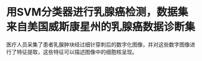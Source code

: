 # 用SVM分类器进行乳腺癌检测，数据集来自美国威斯康星州的乳腺癌数据诊断集
医疗人员采集了患者乳腺肿块经过细针穿刺后的数字化图像，并对这些数字图像进行了特征提取，这些特征可以描述图像中的细胞核呈现。
